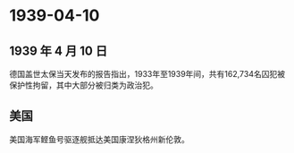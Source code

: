 # 1939-04-10

## 1939 年 4 月 10 日

德国盖世太保当天发布的报告指出，1933年至1939年间，共有162,734名囚犯被保护性拘留，其中大部分被归类为政治犯。

## 美国

美国海军鲣鱼号驱逐舰抵达美国康涅狄格州新伦敦。

